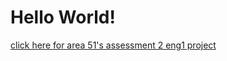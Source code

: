 # Hello World!

[click here for area 51's assessment 2 eng1 project](https://kingzoszn.github.io/assessment_2)
